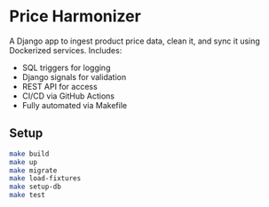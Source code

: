 # Price Harmonizer

A Django app to ingest product price data, clean it, and sync it using Dockerized services. Includes:

- SQL triggers for logging
- Django signals for validation
- REST API for access
- CI/CD via GitHub Actions
- Fully automated via Makefile

## Setup

```bash
make build
make up
make migrate
make load-fixtures
make setup-db
make test